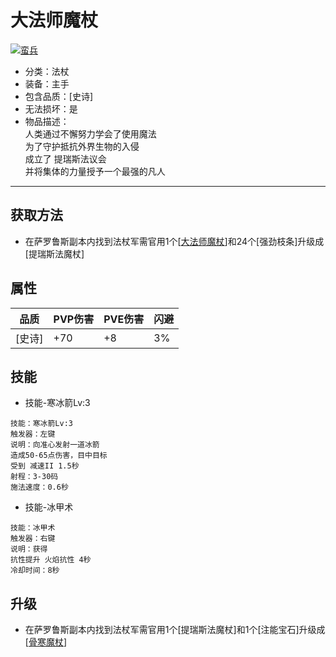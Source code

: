 # 大法师魔杖
<a href="https://ibb.co/nnFF1qJ"><img src="https://i.ibb.co/Yyxxd4s/image.png" alt="蛮兵" border="0"></a>
* 分类：法杖
* 装备：主手
* 包含品质：[史诗]
* 无法损坏：是
* 物品描述：<br/>人类通过不懈努力学会了使用魔法<br/>为了守护抵抗外界生物的入侵<br/>成立了 提瑞斯法议会<br/>并将集体的力量授予一个最强的凡人
---
## 获取方法
* 在萨罗鲁斯副本内找到法杖军需官用1个[<a href="https://github.com/LeafletXD/Minecraft-Yuanchu-Server-Wiki/blob/main/Wiki/RPG%E9%81%93%E5%85%B7/%E8%BF%9C%E7%A8%8B%E6%AD%A6%E5%99%A8/%E6%B3%95%E6%9D%96/%E5%A4%A7%E6%B3%95%E5%B8%88%E9%AD%94%E6%9D%96.md">大法师魔杖<a/>]和24个[强劲枝条]升级成[提瑞斯法魔杖]
## 属性
|品质|PVP伤害|PVE伤害|闪避|
|----|----|----|----|
|[史诗]|+70|+8|3%|
## 技能
* 技能-寒冰箭Lv:3
```
技能：寒冰箭Lv:3
触发器：左键
说明：向准心发射一道冰箭
造成50-65点伤害，目中目标
受到 减速II 1.5秒
射程：3-30码
施法速度：0.6秒
```
* 技能-冰甲术
```
技能：冰甲术
触发器：右键
说明：获得
抗性提升 火焰抗性 4秒
冷却时间：8秒
```
## 升级
* 在萨罗鲁斯副本内找到法杖军需官用1个[提瑞斯法魔杖]和1个[注能宝石]升级成[<a href="https://github.com/LeafletXD/Minecraft-Yuanchu-Server-Wiki/blob/main/Wiki/RPG%E9%81%93%E5%85%B7/%E8%BF%9C%E7%A8%8B%E6%AD%A6%E5%99%A8/%E6%B3%95%E6%9D%96/%E9%AA%A8%E5%AF%92%E9%AD%94%E6%9D%96.md">骨寒魔杖<a/>]
